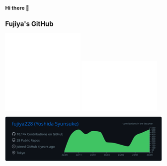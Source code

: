 ### Hi there 👋

<!--
**fujiya228/fujiya228** is a ✨ _special_ ✨ repository because its `README.md` (this file) appears on your GitHub profile.

Here are some ideas to get you started:

- 🔭 I’m currently working on ...
- 🌱 I’m currently learning ...
- 👯 I’m looking to collaborate on ...
- 🤔 I’m looking for help with ...
- 💬 Ask me about ...
- 📫 How to reach me: ...
- 😄 Pronouns: ...
- ⚡ Fun fact: ...
-->


## Fujiya's GitHub

<div>
  <img src="https://github.com/fujiya228/fujiya228/blob/main/metrics1.svg" width="48%" />
  <img src="https://github.com/fujiya228/fujiya228/blob/main/metrics2.svg" width="48%" />
</div>

[![](https://raw.githubusercontent.com/fujiya228/fujiya228/master/profile-summary-card-output/github_dark/0-profile-details.svg)](https://github.com/vn7n24fzkq/github-profile-summary-cards)

